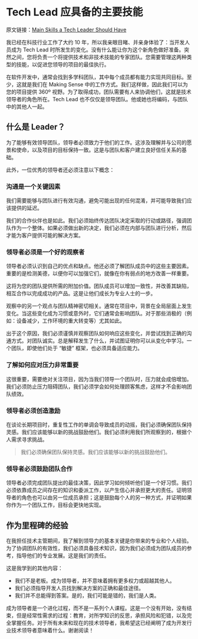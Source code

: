 # Tech Lead 应具备的主要技能

原文链接：[Main Skills a Tech Leader Should Have](https://blog.makingsense.com/2017/02/main-skills-a-tech-leader-should-have/)


我已经在科技行业工作了大约 10 年，所以我亲眼目睹、并亲身体验了：当开发人员成为 Tech Lead 时所发生的变化。没有什么能让你为这个新角色做好准备。突然之间，您将负责一个将提供技术和非技术技能的专家团队。您需要管理这两种类型的技能，以促进您领导的项目的最佳执行。

在软件开发中，通常会找到多学科团队，其中每个成员都有能力实现共同目标。至少，这就是我们在 Making Sense 中的工作方式。我们这样做，因此我们可以为您的项目提供 360º 视野。为了取得成功，团队需要有人来协调他们，这就是技术领导者的角色所在。Tech Lead 也不仅仅是领导团队。他或她也将编码，与团队中的其他人一起。

## 什么是 Leader？

为了能够有效领导团队，领导者必须致力于他们的工作。这涉及理解并与公司的愿景和使命，以及项目的目标保持一致。这是与团队和客户建立良好信任关系的基础。

此外，一位优秀的领导者还必须注意以下概念：

### 沟通是一个关键因素

我们需要能够与团队进行有效沟通，避免可能出现的任何混淆，并可能导致我们应该提供的延迟。

我们的合作伙伴也是如此。我们必须始终传达团队决定采取的行动或路径，强调团队作为一个整体。如果必须做出新的决定，我们必须在内部与团队进行分析，然后才能为客户提供可能的解决方案。

### 领导者必须是一个好的观察者

领导者必须认识到自己的优点和缺点。他还必须了解团队成员中的这些主要因素。重要的是检测美德，以便你可以加强它们，就像在你有弱点的地方改善一样重要。

这将为您的团队提供所需的附加价值。团队成员可以增加一致性，并改善其缺陷，相互合作以完成成功的产品。这是让他们成长为专业人士的一步。

观察中的另一个观点与团队精神密切相关。通常在项目中，背景在全局层面上发生变化。当这些变化成为习惯或意外时，它们通常会影响团队。对于那些消极的（例如：设备减少，工作环境的重大转变等）尤其如此。

出于这个原因，我们必须谨慎并观察团队如何响应这些变化，并尝试找到正确的沟通方式。对团队诚实。总是解释发生了什么，并试图证明你可以从变化中学习。一个团队，即使他们处于 “敏捷” 框架，也必须具备适应能力。

### 了解如何应对压力非常重要

这很重要，需要绝对关注项目，因为当我们领导一个团队时，压力就会成倍增加。我们必须防止压力阻碍团队，我们必须学会如何处理顾客焦虑，这样才不会影响团队绩效。

### 领导者必须创造激励

在谈论长期项目时，重复性工作的单调会导致成员的动摇，我们必须确保团队保持灵感。我们应该能够以新的挑战鼓励他们。我们必须利用我们所观察到的，根据个人需求寻求挑战。

> 我们必须确保团队保持灵感。我们应该能够以新的挑战鼓励他们。

### 领导者必须鼓励团队合作

领导者必须完成团队提出的最佳决策，因此学习如何倾听他们是一个好习惯。我们必须依靠成员之间存在的知识和委派工作，以产生信心并承担更大的责任。证明领导者的角色也可以由另一位成员承担；这是鼓励每个人的另一种方式，并证明如果你作为一个团队工作，目标会更快地实现。

## 作为里程碑的经验

在我担任技术主管期间，我了解到领导力的基本关键是你带来的专业和个人经验。为了协调团队的有效性，我们必须具备技术知识，因为我们必须成为团队成员的参考，指导他们的专业发展。这是我们的责任。

这是我学到的其他内容：

 - 我们不是老板。成为领导者，并不意味着拥有更多权力或超越其他人。
 - 我们必须指导开发人员找到解决方案的正确和最佳途径。
 - 我们并不总能得到答案。是的，我们可能是错的，我们是人类。

成为领导者是一个进化过程，而不是一系列个人课程。这是一个没有开始，没有结束，但是经常性需求的过程：教育，对所学知识的反思，承担风险和犯错，以及完全掌握任务。对于所有未来和现在的技术领导者，我希望这已经阐明了成为开发行业技术领导者意味着什么。谢谢阅读！
